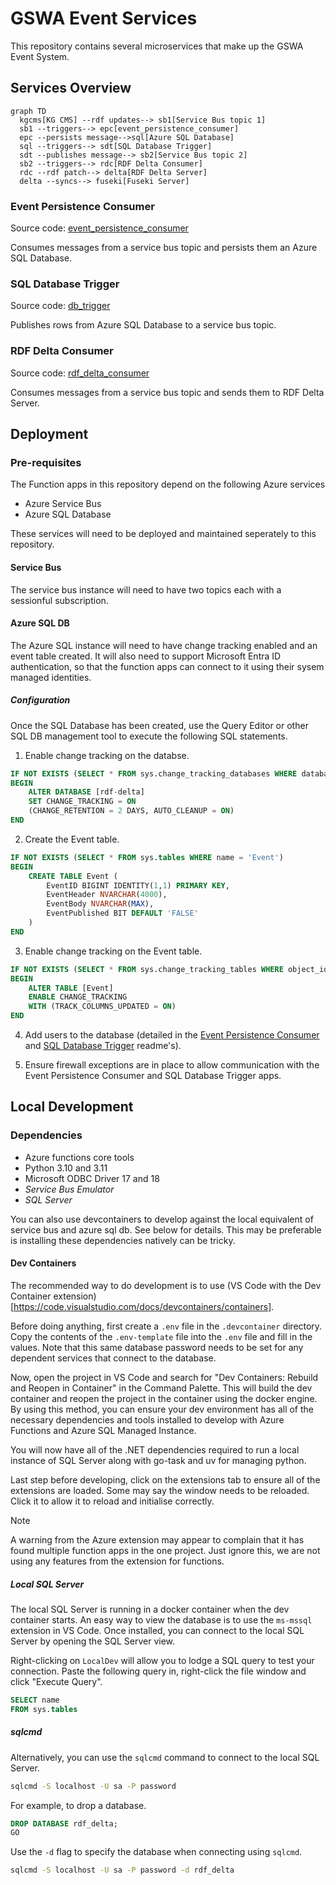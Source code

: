 # GSWA Event Services

This repository contains several microservices that make up the GSWA Event System.

## Services Overview

```mermaid
graph TD
  kgcms[KG CMS] --rdf updates--> sb1[Service Bus topic 1]
  sb1 --triggers--> epc[event_persistence_consumer]
  epc --persists message-->sql[Azure SQL Database]
  sql --triggers--> sdt[SQL Database Trigger]
  sdt --publishes message--> sb2[Service Bus topic 2]
  sb2 --triggers--> rdc[RDF Delta Consumer]
  rdc --rdf patch--> delta[RDF Delta Server]
  delta --syncs--> fuseki[Fuseki Server]
```

### Event Persistence Consumer

Source code: [event_persistence_consumer](./event_persistence_consumer)

Consumes messages from a service bus topic and persists them an Azure SQL Database.

### SQL Database Trigger

Source code: [db_trigger](./db_trigger)

Publishes rows from Azure SQL Database to a service bus topic.

### RDF Delta Consumer

Source code: [rdf_delta_consumer](./rdf_delta_consumer)

Consumes messages from a service bus topic and sends them to RDF Delta Server.

## Deployment

### Pre-requisites

The Function apps in this repository depend on the following Azure services

- Azure Service Bus
- Azure SQL Database

These services will need to be deployed and maintained seperately to this repository.

#### Service Bus

The service bus instance will need to have two topics each with a sessionful
subscription.

#### Azure SQL DB

The Azure SQL instance will need to have change tracking enabled and an event table
created. It will also need to support Microsoft Entra ID authentication, so that the
function apps can connect to it using their sysem managed identities.

##### Configuration

Once the SQL Database has been created, use the Query Editor or other SQL DB management
tool to execute the following SQL statements.

1. Enable change tracking on the databse.

```sql
IF NOT EXISTS (SELECT * FROM sys.change_tracking_databases WHERE database_id = DB_ID('rdf-delta'))
BEGIN
    ALTER DATABASE [rdf-delta]
    SET CHANGE_TRACKING = ON
    (CHANGE_RETENTION = 2 DAYS, AUTO_CLEANUP = ON)
END
```

2. Create the Event table.

```sql
IF NOT EXISTS (SELECT * FROM sys.tables WHERE name = 'Event')
BEGIN
    CREATE TABLE Event (
        EventID BIGINT IDENTITY(1,1) PRIMARY KEY,
        EventHeader NVARCHAR(4000),
        EventBody NVARCHAR(MAX),
        EventPublished BIT DEFAULT 'FALSE'
    )
END
```

3. Enable change tracking on the Event table.

```sql
IF NOT EXISTS (SELECT * FROM sys.change_tracking_tables WHERE object_id = OBJECT_ID('Event'))
BEGIN
    ALTER TABLE [Event]
    ENABLE CHANGE_TRACKING
    WITH (TRACK_COLUMNS_UPDATED = ON)
END
```

4. Add users to the database (detailed in the
   [Event Persistence Consumer](./event_persistence_consumer/README.md) and
   [SQL Database Trigger](./db_trigger/README.md) readme's).

5. Ensure firewall exceptions are in place to allow communication with the Event
   Persistence Consumer and SQL Database Trigger apps.

## Local Development

### Dependencies

- Azure functions core tools
- Python 3.10 and 3.11
- Microsoft ODBC Driver 17 and 18
- _Service Bus Emulator_
- _SQL Server_

You can also use devcontainers to develop against the local equivalent of service bus
and azure sql db. See below for details. This may be preferable is installing these
dependencies natively can be tricky.

#### Dev Containers

The recommended way to do development is to use (VS Code with the Dev Container extension)[https://code.visualstudio.com/docs/devcontainers/containers].

Before doing anything, first create a `.env` file in the `.devcontainer` directory. Copy the contents of the `.env-template` file into the `.env` file and fill in the values. Note that this same database password needs to be set for any dependent services that connect to the database.

Now, open the project in VS Code and search for "Dev Containers: Rebuild and Reopen in Container" in the Command Palette. This will build the dev container and reopen the project in the container using the docker engine. By using this method, you can ensure your dev environment has all of the necessary dependencies and tools installed to develop with Azure Functions and Azure SQL Managed Instance.

You will now have all of the .NET dependencies required to run a local instance of SQL Server along with go-task and uv for managing python.

Last step before developing, click on the extensions tab to ensure all of the extensions are loaded. Some may say the window needs to be reloaded. Click it to allow it to reload and initialise correctly.

> [!NOTE]
> A warning from the Azure extension may appear to complain that it has found multiple function apps in the one project. Just ignore this, we are not using any features from the extension for functions.

##### Local SQL Server

The local SQL Server is running in a docker container when the dev container starts. An easy way to view the database is to use the `ms-mssql` extension in VS Code. Once installed, you can connect to the local SQL Server by opening the SQL Server view.

Right-clicking on `LocalDev` will allow you to lodge a SQL query to test your connection. Paste the following query in, right-click the file window and click "Execute Query".

```sql
SELECT name
FROM sys.tables
```

##### sqlcmd

Alternatively, you can use the `sqlcmd` command to connect to the local SQL Server.

```bash
sqlcmd -S localhost -U sa -P password
```

For example, to drop a database.

```sql
DROP DATABASE rdf_delta;
GO
```

Use the `-d` flag to specify the database when connecting using `sqlcmd`.

```bash
sqlcmd -S localhost -U sa -P password -d rdf_delta
```
